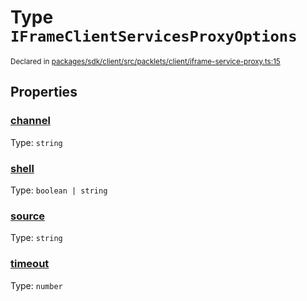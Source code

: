 # Type `IFrameClientServicesProxyOptions`
<sub>Declared in [packages/sdk/client/src/packlets/client/iframe-service-proxy.ts:15](https://github.com/dxos/dxos/blob/main/packages/sdk/client/src/packlets/client/iframe-service-proxy.ts#L15)</sub>




## Properties
### [channel](https://github.com/dxos/dxos/blob/main/packages/sdk/client/src/packlets/client/iframe-service-proxy.ts#L17)
Type: <code>string</code>

### [shell](https://github.com/dxos/dxos/blob/main/packages/sdk/client/src/packlets/client/iframe-service-proxy.ts#L18)
Type: <code>boolean | string</code>

### [source](https://github.com/dxos/dxos/blob/main/packages/sdk/client/src/packlets/client/iframe-service-proxy.ts#L16)
Type: <code>string</code>

### [timeout](https://github.com/dxos/dxos/blob/main/packages/sdk/client/src/packlets/client/iframe-service-proxy.ts#L19)
Type: <code>number</code>